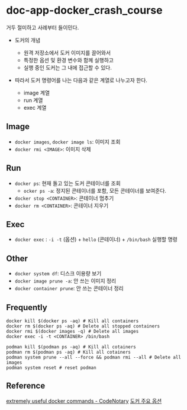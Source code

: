 # doc-app-docker_crash_course

거두 절미하고 사례부터 들이민다. 

+ 도커의 개념 
  + 원격 저장소에서 도커 이미지를 끌어와서 
  + 특정한 옵션 및 환경 변수와 함께 실행하고 
  + 실행 중인 도커는 그 내에 접근할 수 있다. 

+ 따라서 도커 명령어를 나는 다음과 같은 계열로 나누고자 한다. 
  + image 계열 
  + run 계열 
  + exec 계열 


## Image 

- `docker images`, `docker image ls`: 이미지 조회 
- `docker rmi <IMAGE>`: 이미지 삭제 

## Run 

- `docker ps`: 현재 돌고 있는 도커 콘테이너를 조회 
  - `ocker ps -a`: 정지된 콘테이너를 포함, 모든 콘테이너를 보여준다. 
- `docker stop <CONTAINER>`: 콘테이너 멈추기 
- `docker rm <CONTAINER>`: 콘테이너 지우기 

## Exec 

 - `docker exec` : `-i -t` (옵션) + `hello` (콘테이너) + `/bin/bash` 실행할 명령 

## Other 

- `docker system df`: 디스크 이용량 보기 
- `docker image prune -a`: 안 쓰는 이미지 정리 
- `docker container prune`: 안 쓰는 콘테이너 정리 

## Frequently 

```shell
docker kill $(docker ps -aq) # Kill all containers 
docker rm $(docker ps -aq) # Delete all stopped containers 
docker rmi $(docker images -q) # Delete all images 
docker exec -i -t <CONTAINER> /bin/bash
```

```
podman kill $(podman ps -aq) # Kill all cotainers 
podman rm $(podman ps -aq) # Kill all cotainers 
podman system prune --all --force && podman rmi --all # Delete all images 
podman system reset # reset podman 
```

## Reference 

[extremely useful docker commands - CodeNotary](https://www.codenotary.com/blog/extremely-useful-docker-commands/)
[도커 주요 옵션](https://khj93.tistory.com/entry/Docker-Docker-option-%EB%AA%85%EB%A0%B9%EC%96%B4-%EB%AA%A9%EB%A1%9D)
